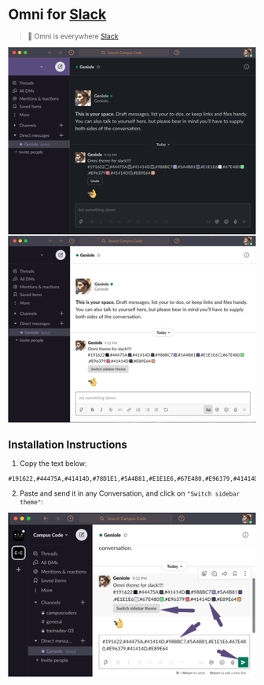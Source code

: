 # Omni for [Slack](https://slack.com)

> 🎨 Omni is everywhere [Slack](https://slack.com)

![Screenshot](.github/slack_dark.png)
![Screenshot](.github/slack_light.png)

## Installation Instructions

1.  Copy the text below:

```
#191622,#44475A,#41414D,#78D1E1,#5A4B81,#E1E1E6,#67E480,#E96379,#41414D,#E89E64
```

2.  Paste and send it in any Conversation, and click on `"Switch sidebar theme"`:

![Screenshot](.github/install.png)
